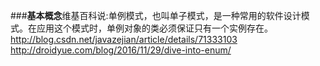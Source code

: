 ###**基本概念**​
维基百科说:单例模式，也叫单子模式，是一种常用的软件设计模式。在应用这个模式时，单例对象的类必须保证只有一个实例存在。
http://blog.csdn.net/javazejian/article/details/71333103
http://droidyue.com/blog/2016/11/29/dive-into-enum/